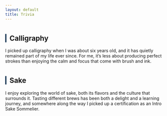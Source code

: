 ```yaml
---
layout: default
title: Trivia
---
```


<div class="divider"></div>

<!-- ===== Calligraphy ===== -->
<h2 id="calligraphy" style="font-size:1.6em; margin-top:40px; border-left:4px solid #1B3A57; padding-left:10px;">Calligraphy</h2>
<p>
  I picked up calligraphy when I was about six years old, and it has quietly remained part of my life ever since. For me, it’s less about producing perfect strokes than enjoying the calm and focus that come with brush and ink.
</p>


<!-- ===== Sake ===== -->
<h2 id="sake" style="font-size:1.6em; margin-top:40px; border-left:4px solid #1B3A57; padding-left:10px;">Sake</h2>
<p>
  I enjoy exploring the world of sake, both its flavors and the culture that surrounds it. Tasting different brews has been both a delight and a learning journey, and somewhere along the way I picked up a certification as an Intro Sake Sommelier.
</p>

<div class="divider"></div>
